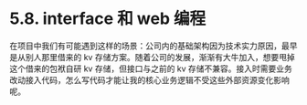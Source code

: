 # 5.8. interface 和 web 编程

在项目中我们有可能遇到这样的场景：公司内的基础架构因为技术实力原因，最早是从别人那里借来的 kv 存储方案。随着公司的发展，渐渐有大牛加入，想要甩掉这个借来的包袱自研 kv 存储，但接口与之前的 kv 存储不兼容。接入时需要业务改动接入代码，怎么写代码才能让我的核心业务逻辑不受这些外部资源变化影响呢。

